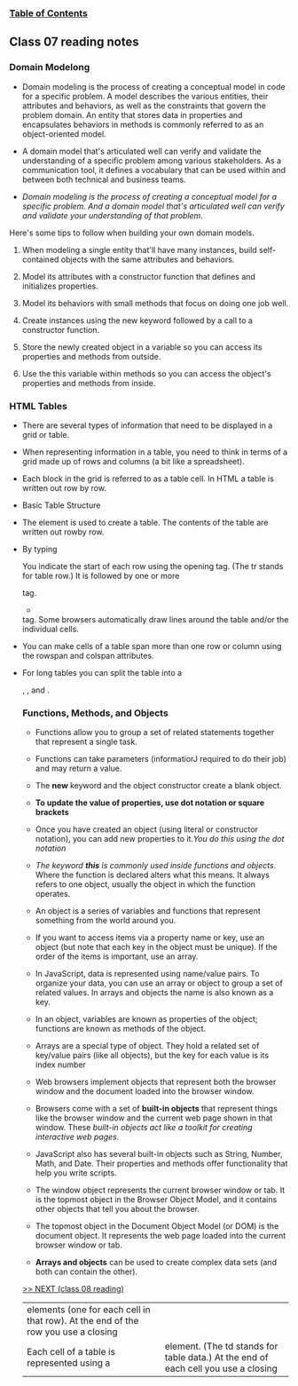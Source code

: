 
### [Table of Contents](https://wondwosentsige.github.io/code-201-reading-notes/Home)

## Class 07 reading notes

### Domain Modelong

- Domain modeling is the process of creating a conceptual model in code for a specific problem. A model describes the various entities, their attributes and behaviors, as well as the constraints that govern the problem domain. An entity that stores data in properties and encapsulates behaviors in methods is commonly referred to as an object-oriented model.

- A domain model that's articulated well can verify and validate the understanding of a specific problem among various stakeholders. As a communication tool, it defines a vocabulary that can be used within and between both technical and business teams.

- *Domain modeling is the process of creating a conceptual model for a specific problem. And a domain model that's articulated well can verify and validate your understanding of that problem.*

Here's some tips to follow when building your own domain models.

1. When modeling a single entity that'll have many instances, build self-contained objects with the same attributes and behaviors.

2. Model its attributes with a constructor function that defines and initializes properties.

3. Model its behaviors with small methods that focus on doing one job well.

4. Create instances using the new keyword followed by a call to a constructor function.

5. Store the newly created object in a variable so you can access its properties and methods from outside.

6. Use the this variable within methods so you can access the object's properties and methods from inside.


### HTML Tables

- There are several types of information that need to be displayed in a grid or table.

- When representing information in a table, you need to think in terms of a grid made up of rows and columns (a bit like a spreadsheet).

- Each block in the grid is referred to as a table cell. In HTML a table is written out row by row.

- Basic Table Structure

- The <table> element is used to create a table. The contents of the table are written out rowby row.

- By typing <tr> You indicate the start of each row using the opening <tr> tag. (The tr stands for table row.) It is followed by one or more
<td> elements (one for each cell in that row). At the end of the row you use a closing </tr> tag.

- <td> Each cell of a table is represented using a <td> element. (The td stands for table data.) At the end of each cell you use a closing </td> tag. Some browsers automatically draw lines around the table and/or the individual cells.

- You can make cells of a table span more than one row or column using the rowspan and colspan attributes.

- For long tables you can split the table into a <thead>, <tbody>, and <tfoot>.

### Functions, Methods, and Objects

- Functions allow you to group a set of related statements together that represent a single task.

- Functions can take parameters (informatiorJ required to do their job) and may return a value.

- The __new__ keyword and the object constructor create a blank object.

- __To update the value of properties, use dot notation or square brackets__

- Once you have created an object (using literal or constructor notation), you can add new properties to it.*You do this using the dot notation*

- *The keyword __this__ is commonly used inside functions and objects.* Where the function is declared alters what this means. It always refers to one object, usually the object in which the function operates.

- An object is a series of variables and functions that represent something from the world around you.

- If you want to access items via a property name or key, use an object (but note that each key in the object must be unique). If the order of the items is important, use an array.

- In JavaScript, data is represented using name/value pairs. To organize your data, you can use an array or object to group a set of related values. In arrays and objects the name is also known as a key.

- In an object, variables are known as properties of the object; functions are known as methods of the object.

- Arrays are a special type of object. They hold a related set of key/value pairs (like all objects), but the key for each value is its index number

- Web browsers implement objects that represent both the browser window and the document loaded into the browser window.

- Browsers come with a set of __built-in objects__ that represent things like the browser window and the current web page shown in that window. These *built-in objects act like a toolkit for creating interactive web pages.*

- JavaScript also has several built-in objects such as String, Number, Math, and Date. Their properties and methods offer functionality that help you write scripts.

- The window object represents the current browser window or tab. It is the topmost object in the Browser Object Model, and it contains other objects that tell you about the browser.

- The topmost object in the Document Object Model (or DOM) is the document object. It represents the web page loaded into the current browser window or tab.

- __Arrays and objects__ can be used to create complex data sets (and both can contain the other).

























[>> NEXT (class 08 reading)](https://wondwosentsige.github.io/code-201-reading-notes/class-08)


